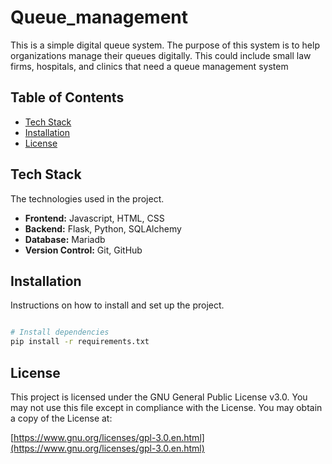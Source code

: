 # Queue_management
This is a simple digital queue system. The purpose of this system is to help organizations manage their queues digitally. This could include small law firms, hospitals, and clinics that need a queue management system

## Table of Contents

- [Tech Stack](#tech-stack)
- [Installation](#installation)
- [License](#license)


## Tech Stack

The technologies used in the project.

- **Frontend:** Javascript, HTML, CSS
- **Backend:** Flask, Python, SQLAlchemy
- **Database:** Mariadb
- **Version Control:** Git, GitHub

## Installation

Instructions on how to install and set up the project.

```bash

# Install dependencies
pip install -r requirements.txt
```
## License

This project is licensed under the GNU General Public License v3.0. You may not use this file except in compliance with the License. You may obtain a copy of the License at:

[https://www.gnu.org/licenses/gpl-3.0.en.html](https://www.gnu.org/licenses/gpl-3.0.en.html)


